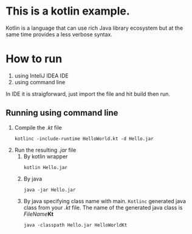 This is a kotlin example.
========================  
Kotlin is a language that can use rich Java library ecosystem but at the same time
provides a less verbose syntax.

How to run
==========

 1. using InteliJ IDEA IDE
 2. using command line

  
In IDE it is straigforward, just import the file and hit build then run.

Running using command line
--------------------------
1. Compile the *.kt* file
    ```
    kotlinc -include-runtime HelloWorld.kt -d Hello.jar
    ```
2.  Run the resulting *.jar* file
    1. By kotlin wrapper
        ```
        kotlin Hello.jar
        ```
    2. By java
        ```
       java -jar Hello.jar
        ```
    3. By java specifying class name with main. `Kotlinc` generated java class from
    your *.kt* file. The name of the generated java class is *FileName***Kt**
        ```
        java -classpath Hello.jar HelloWorldKt
        ```
